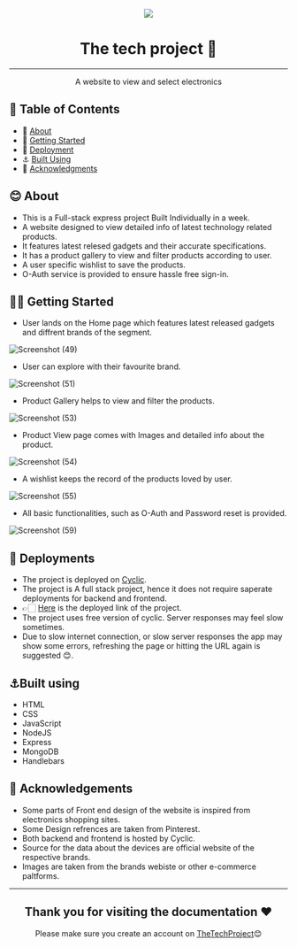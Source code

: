 <p align="center" >
<a href="https://thetechproject.cyclic.app/">
<img src='https://user-images.githubusercontent.com/112839752/235667033-81f38a24-4009-4803-a18b-aad9a2a984b6.png'>
</a>
</p>
<h1 align = "center">The tech project 📱</h1>

---

<p align="center">A website to view and select electronics</p>

## 📝 Table of Contents
- 🍃 [About](#about)
- 🎯 [Getting Started](#getting_started)
- 🌿 [Deployment](#deployment)
- ⚓ [Built Using](#built_using)
- 🎀 [Acknowledgments](#acknowledgement)

## 😊 About <a name = "about"></a>
- This is a Full-stack express project Built Individually in a week.
- A website designed to view detailed info of latest technology related products.
- It features latest relesed gadgets and their accurate specifications.
- It has a product gallery to view and filter products according to user.
- A user specific wishlist to save the products.
- O-Auth service is provided to ensure hassle free sign-in.

## ✌🏻 Getting Started <a name = "getting_started"></a>
- User lands on the Home page which features latest released gadgets and diffrent brands of the segment.
<p align="center">

![Screenshot (49)](https://user-images.githubusercontent.com/112839752/235671538-edbff320-0356-4353-b27a-1b651c71b21e.png)

</p>

- User can explore with their favourite brand.
<p align="center">

![Screenshot (51)](https://user-images.githubusercontent.com/112839752/235672320-8eb6c6fd-f60c-4aae-99b8-2dcfda7ff749.png)

</p>

- Product Gallery helps to view and filter the products.

<p>

![Screenshot (53)](https://user-images.githubusercontent.com/112839752/235672796-1f20bc7a-4376-4c32-a563-f0abd79f64c8.png)

</p>

- Product View page comes with Images and detailed info about the product.

<p>

![Screenshot (54)](https://user-images.githubusercontent.com/112839752/235673268-59a606ae-4e1e-408e-b658-669bdcb682e1.png)

</p>

- A wishlist keeps the record of the products loved by user.

<p>

![Screenshot (55)](https://user-images.githubusercontent.com/112839752/235673936-b4bd2978-fc15-4907-a9b0-0a6f4e2b9232.png)

</p>

- All basic functionalities, such as O-Auth and Password reset is provided.

<p>

![Screenshot (59)](https://user-images.githubusercontent.com/112839752/235674247-bc0b2838-0e70-4f64-ad3a-43aca5782288.png)

</p>

## 🌿 Deployments <a name="deployment"></a>

- The project is deployed on <a href="https://cyclic.sh" >Cyclic</a>.
- The project is A full stack project, hence it does not require saperate deployments for backend and frontend.
- 👉🏻 <a href="https://thetechproject.cyclic.app/" >Here</a> is the deployed link of the project.
- The project uses free version of cyclic. Server responses may feel slow sometimes.
- Due to slow internet connection, or slow server responses the app may show some errors, refreshing the page or hitting the URL again is suggested 😊.

## ⚓Built using <a name= "built_using" ></a>

- HTML
- CSS
- JavaScript
- NodeJS
- Express
- MongoDB
- Handlebars



## 🎯 Acknowledgements <a name="acknowledgement"></a>

- Some parts of Front end design of the website is inspired from electronics shopping sites.
- Some Design refrences are taken from Pinterest.
- Both backend and frontend is hosted by Cyclic.
- Source for the data about the devices are official website of the respective brands.
- Images are taken from the brands webiste or other e-commerce paltforms.

---

<h2 align="center" >Thank you for visiting the documentation ❤️</h2>
<p align="center" >Please make sure you create an account on <a href="https://thetechproject.cyclic.app" >TheTechProject</a>😊</p>
